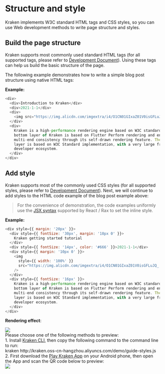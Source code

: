 # Structure and style

Kraken implements W3C standard HTML tags and CSS styles, so you can use Web development methods to write page structure and styles.

## Build the page structure

Kraken supports most commonly used standard HTML tags (for all supported tags, please refer to [Development Document](/en-US/api/tags)). Using these tags can help us build the basic structure of the page.

The following example demonstrates how to write a simple blog post structure using native HTML tags:

**Example:**

```js
<div>
  <div>Introduction to Kraken</div>
  <div>2021-1-1</div>
  <div>
    <img src="https://img.alicdn.com/imgextra/i4/O1CN01GIxaZ01V0isGFLuJQ_!!6000000002591-2-tps-400-339.png" />
  </div>
  <div>
    Kraken is a high-performance rendering engine based on W3C standards. The
    bottom layer of Kraken is based on Flutter Perform rendering and ensure
    multi-end consistency through its self-drawn rendering feature. The upper
    layer is based on W3C Standard implementation, with a very large front-end
    developer ecosystem.
  </div>
</div>
```

## Add style

Kraken supports most of the commonly used CSS styles (for all supported styles, please refer to [Development Document](/en-US/api/styles)). Next, we will continue to add styles to the HTML code example of the blog post example above:

> For the convenience of demonstration, the code examples uniformly use the [JSX syntax](https://zh-hans.reactjs.org/docs/introducing-jsx.html) supported by React / Rax to set the inline style.

**Example:**

```js
<div style={{ margin: '20px' }}>
  <div style={{ fontSize: '30px', margin: '10px 0' }}>
    Kraken getting started tutorial
  </div>
  <div style={{ fontSize: '14px', color: '#666' }}>2021-1-1</div>
  <div style={{ margin: '10px 0' }}>
    <img
      style={{ width: '100%' }}
      src="https://img.alicdn.com/imgextra/i4/O1CN01GIxaZ01V0isGFLuJQ_!!6000000002591-2-tps-400-339.png"
    />
  </div>
  <div style={{ fontSize: '16px' }}>
    Kraken is a high-performance rendering engine based on W3C standards. The
    bottom layer of Kraken is based on Flutter Perform rendering and ensure
    multi-end consistency through its self-drawn rendering feature. The upper
    layer is based on W3C Standard implementation, with a very large front-end
    developer ecosystem.
  </div>
</div>
```

**Rendering effect**:

<div className="code-preview">
  <img className="preview-image" src="https://img.alicdn.com/imgextra/i2/O1CN01l9K7WT1PUb17VCz17_!!6000000001844-2-tps-720-1324.png" />

  <div className="preview-tips">
    <div className="preview-title">
      Please choose one of the following methods to preview:
    </div>
    <div className="preview-row">
      <div>
        1. Install <a href="/en-US/guide#快 Experience-kraken">Kraken CLI</a>, then copy the following command to the command line to run:
      </div>
      <div className="preview-code">
        kraken http://kraken.oss-cn-hangzhou.aliyuncs.com/demo/guide-styles.js
      </div>
    </div>
    <div className="preview-row">
      <div>
        2. First download the <a href="/en-US/guide#kraken-playground" >Play Kraken App</a> on your Android phone, then open the App and scan the QR code below to preview:
      </div>
      <img className="preview-qrcode" src="https://img.alicdn.com/imgextra/i3/O1CN01pQIRh51KGmzur4LOQ_!!6000000001137-2-tps-200-200.png" />
    </div>
  </div>
</div>
